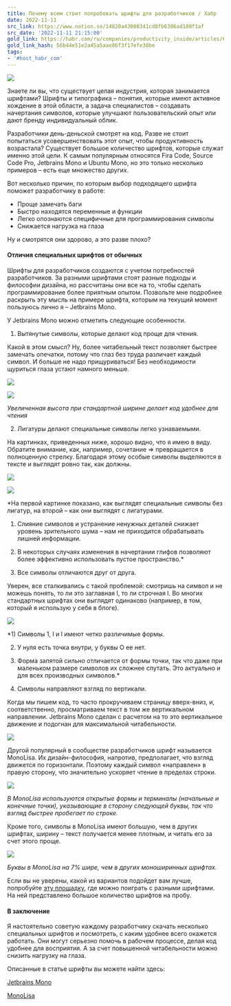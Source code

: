 ```yaml
---
title: Почему всем стоит попробовать шрифты для разработчиков / Хабр
date: 2022-11-11
src_link: https://www.notion.so/14820a43008341cd8fb6386ad180f1af
src_date: '2022-11-11 21:15:00'
gold_link: https://habr.com/ru/companies/productivity_inside/articles/650981/
gold_link_hash: 56b44e51e2a45a5aae86f3f17efe38be
tags:
- '#host_habr_com'
---
```


![](https://habrastorage.org/r/w1560/webt/a6/yt/y0/a6yty0qbfmnrmfc89rubs5hwnqu.png)  

  

Знаете ли вы, что существует целая индустрия, которая занимается шрифтами? Шрифты и типографика – понятия, которые имеют активное хождение в этой области, а задача специалистов – создавать начертания символов, которые улучшают пользовательский опыт или дают бренду индивидуальный облик.   

  

Разработчики день-деньской смотрят на код. Разве не стоит попытаться усовершенствовать этот опыт, чтобы продуктивность возрастала? Существует большое количество шрифтов, которые служат именно этой цели. К самым популярным относятся Fira Code, Source Code Pro, Jetbrains Mono и Ubuntu Mono, но это только несколько примеров – есть еще множество других.  

  

Вот несколько причин, по которым выбор подходящего шрифта поможет разработчику в работе:  

* Проще замечать баги
* Быстро находятся переменные и функции
* Легко опознаются специфичные для программирования символы
* Снижается нагрузка на глаза

  

Ну и смотрятся они здорово, а это разве плохо?  

  

#### Отличия специальных шрифтов от обычных

  

Шрифты для разработчиков создаются с учетом потребностей разработчиков. За разными шрифтами стоят разные подходы и философии дизайна, но рассчитаны они все на то, чтобы сделать программирование более приятным опытом. Позвольте мне подробнее раскрыть эту мысль на примере шрифта, которым на текущий момент пользуюсь лично я – Jetbrains Mono.  

  

У Jetbrains Mono можно отметить следующие особенности.  

  

1. Вытянутые символы, которые делают код проще для чтения.  

  

Какой в этом смысл? Ну, более читабельный текст позволяет быстрее замечать опечатки, потому что глаз без труда различает каждый символ. И больше не надо прищуриваться! Без необходимости щуриться глаза устают намного меньше.  

  

![](https://habrastorage.org/webt/ik/kf/ot/ikkfotfgmhsi02o3v0wy5hdnyse.gif)  

  

![](https://habrastorage.org/webt/wp/dw/ox/wpdwox5u9ks31tbtm-gcqganwzk.gif)  

  

*Увеличенная высота при стандартной ширине делает код удобнее для чтения*  

  

2. Лигатуры делают специальные символы легко узнаваемыми.  

  

На картинках, приведенных ниже, хорошо видно, что я имею в виду. Обратите внимание, как, например, сочетание => превращается в полноценную стрелку. Благодаря этому особые символы выделяются в тексте и выглядят ровно так, как должны.  

  

![](https://habrastorage.org/r/w1560/webt/t_/uz/ob/t_uzob1uxgvbzy7ndp07mwwwsj4.png)  

  

![](https://habrastorage.org/r/w1560/webt/gu/dj/n4/gudjn4hk3sy491t56ry3o9lplyq.png)  

  

*На первой картинке показано, как выглядят специальные символы без лигатур, на второй – как они выглядят с лигатурами.  

1) Слияние символов и устранение ненужных деталей снижает уровень зрительного шума – нам не приходится обрабатывать лишней информации.   

2) В некоторых случаях изменения в начертании глифов позволяют более эффективно использовать пустое пространство.*  

  

3. Все символы отличаются друг от друга.  

  

Уверен, все сталкивались с такой проблемой: смотришь на символ и не можешь понять, то ли это заглавная I, то ли строчная l. Во многих стандартных шрифтах они выглядят одинаково (например, в том, который я использую у себя в блоге).  

  

![](https://habrastorage.org/r/w1560/webt/tb/xx/rw/tbxxrw4otchvhjjcploh6dbxuz0.png)  

  

*1) Символы 1, I и l имеют четко различимые формы.  

2) У нуля есть точка внутри, у буквы О ее нет.  

3) Форма запятой сильно отличается от формы точки, так что даже при маленьком размере символов их сложнее спутать. Это актуально и для всех производных символов.*  

  

4. Символы направляют взгляд по вертикали.  

  

Когда мы пишем код, то часто прокручиваем страницу вверх-вниз, и, соответственно, просматриваем текст в том же вертикальном направлении. Jetbrains Mono сделан с расчетом на то это вертикальное движение и подогнан для максимальной читабельности.  

  

![](https://habrastorage.org/webt/h1/dr/rs/h1drrstxqsznliigir85xe3ph_m.gif)  

  

Другой популярный в сообществе разработчиков шрифт называется MonoLisa. Их дизайн-философия, напротив, предполагает, что взгляд движется по горизонтали. Поэтому каждый символ «направлен» в правую сторону, что значительно ускоряет чтение в пределах строки.  

  

![](https://habrastorage.org/r/w1560/webt/pp/zw/sj/ppzwsjuegz1a_4k-ijjm3gye0rc.png)  

  

*В MonoLisa используются открытые формы и терминалы (начальные и конечные точки), указывающие в сторону следующей буквы, так что взгляд быстрее пробегает по строке.*  

  

Кроме того, символы в MonoLisa имеют большую, чем в других шрифтах, ширину – текст получается менее плотным, и читать его за счет этого проще.   

  

![](https://habrastorage.org/webt/cu/qe/xc/cuqexcktvxysk1eikgv83jcvh-m.gif)  

  

*Буквы в MonoLisa на 7% шире, чем в других моноширинных шрифтах.*  

  

Если вы не уверены, какой из вариантов подойдет вам лучше, попробуйте [эту площадку](https://coding-fonts.css-tricks.com/fonts/jetbrains-mono/?theme=dark&language=js), где можно поиграть с разными шрифтами. На ней представлено большое количество шрифтов на пробу.  

  

#### В заключение

  

Я настоятельно советую каждому разработчику скачать несколько специальных шрифтов и посмотреть, с каким удобнее всего окажется работать. Они могут серьезно помочь в рабочем процессе, делая код удобнее для восприятия. А за счет повышенной читабельности можно снизить нагрузку на глаза.   

  

Описанные в статье шрифты вы можете найти здесь:  

[Jetbrains Mono](https://www.jetbrains.com/lp/mono/)  

[MonoLisa](https://www.monolisa.dev/)